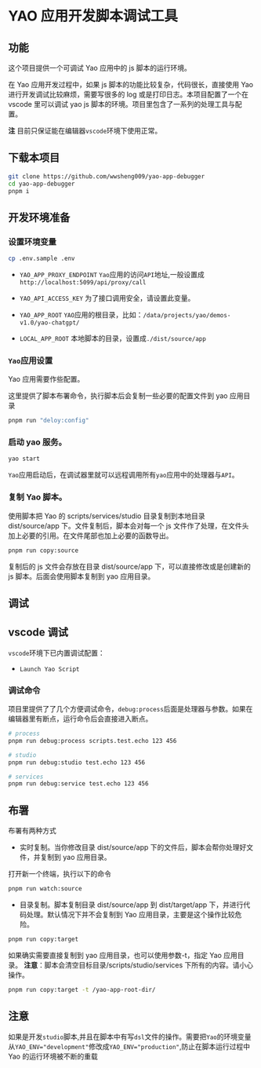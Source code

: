 # YAO 应用开发脚本调试工具

## 功能

这个项目提供一个可调试 Yao 应用中的 js 脚本的运行环境。

在 Yao 应用开发过程中，如果 js 脚本的功能比较复杂，代码很长，直接使用 Yao 进行开发调试比较麻烦，需要写很多的 log 或是打印日志。本项目配置了一个在 vscode 里可以调试 yao js 脚本的环境。项目里包含了一系列的处理工具与配置。

**注** 目前只保证能在编辑器`vscode`环境下使用正常。

## 下载本项目

```sh
git clone https://github.com/wwsheng009/yao-app-debugger
cd yao-app-debugger
pnpm i
```

## 开发环境准备

### 设置环境变量

```sh
cp .env.sample .env
```

- `YAO_APP_PROXY_ENDPOINT`
  `Yao`应用的访问`API`地址,一般设置成`http://localhost:5099/api/proxy/call`
- `YAO_API_ACCESS_KEY`
  为了接口调用安全，请设置此变量。

- `YAO_APP_ROOT`
  `YAO`应用的根目录，比如：`/data/projects/yao/demos-v1.0/yao-chatgpt/`

- `LOCAL_APP_ROOT`
  本地脚本的目录，设置成`./dist/source/app`

### `Yao`应用设置

Yao 应用需要作些配置。

这里提供了脚本布署命令，执行脚本后会复制一些必要的配置文件到 yao 应用目录

```sh
pnpm run "deloy:config"
```

### 启动 yao 服务。

```sh
yao start
```

`Yao`应用启动后，在调试器里就可以远程调用所有`yao`应用中的处理器与`API`。

### 复制 Yao 脚本。

使用脚本把 Yao 的 scripts/services/studio 目录复制到本地目录 dist/source/app 下。文件复制后，脚本会对每一个 js 文件作了处理，在文件头加上必要的引用。在文件尾部也加上必要的函数导出。

```sh
pnpm run copy:source
```

复制后的 js 文件会存放在目录 dist/source/app 下，可以直接修改或是创建新的 js 脚本。后面会使用脚本复制到 yao 应用目录。

## 调试

## vscode 调试

`vscode`环境下已内置调试配置：

- `Launch Yao Script`

### 调试命令

项目里提供了了几个方便调试命令，`debug:process`后面是处理器与参数。如果在编辑器里有断点，运行命令后会直接进入断点。

```sh
# process
pnpm run debug:process scripts.test.echo 123 456

# studio
pnpm run debug:studio test.echo 123 456

# services
pnpm run debug:service test.echo 123 456
```

## 布署

布署有两种方式

- 实时复制。当你修改目录 dist/source/app 下的文件后，脚本会帮你处理好文件，并复制到 yao 应用目录。

打开新一个终端，执行以下的命令

```sh
pnpm run watch:source
```

- 目录复制。脚本复制目录 dist/source/app 到 dist/target/app 下，并进行代码处理。默认情况下并不会复制到 Yao 应用目录，主要是这个操作比较危险。

```sh
pnpm run copy:target
```

如果确实需要直接复制到 yao 应用目录，也可以使用参数-t，指定 Yao 应用目录。
**注意**：脚本会清空目标目录/scripts/studio/services 下所有的内容。请小心操作。

```sh
pnpm run copy:target -t /yao-app-root-dir/
```

## 注意

如果是开发`studio`脚本,并且在脚本中有写`dsl`文件的操作。需要把`Yao`的环境变量从`YAO_ENV="development"`修改成`YAO_ENV="production"`,防止在脚本运行过程中 Yao 的运行环境被不断的重载
